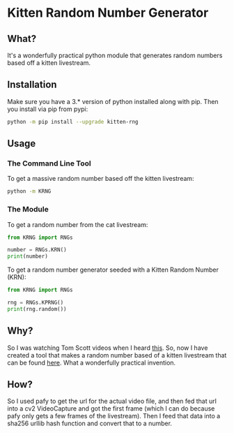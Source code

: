 # Kitten Random Number Generator

## What?

It's a wonderfully practical python module that generates random numbers based off a kitten livestream. 

## Installation

Make sure you have a 3.* version of python installed along with pip. Then you install via pip from pypi:
```bash
python -m pip install --upgrade kitten-rng
```

## Usage

### The Command Line Tool

To get a massive random number based off the kitten livestream:

```bash
python -m KRNG
```

### The Module

To get a random number from the cat livestream:

```python
from KRNG import RNGs

number = RNGs.KRN()
print(number)
```

To get a random number generator seeded with a Kitten Random Number (KRN):

```python
from KRNG import RNGs

rng = RNGs.KPRNG()
print(rng.random())
```

## Why?

So I was watching Tom Scott videos when I heard [this](https://youtu.be/1cUUfMeOijg). So, now I have created a tool that makes a random number based of a kitten livestream that can be found [here](https://www.youtube.com/watch?v=M5huFQWHyVI). What a wonderfully practical invention.

## How?

So I used pafy to get the url for the actual video file, and then fed that url into a cv2 VideoCapture and got the first frame (which I can do because pafy only gets a few frames of the livestream). Then I feed that data into a sha256 urllib hash function and convert that to a number.
